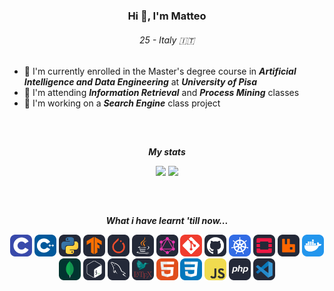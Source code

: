 <center>

### Hi 👋, I'm Matteo
###### 25 - Italy 🇮🇹
</center>

##



- 🔭 I'm currently enrolled in the Master's degree course in ***Artificial Intelligence and Data Engineering*** at ***University of Pisa***
- 🌱 I'm attending ***Information Retrieval*** and ***Process Mining*** classes
- 🔧 I'm working on a ***Search Engine*** class project



##
<br>

<center>

***My stats***
</center>

<p align="center", href="https://github.com/anuraghazra/github-readme-stats">
<img height=90,
src="https://github-readme-stats.vercel.app/api/top-langs/?username=PatatoBy&layout=compact&theme=dark&size_weight=0.5&count_weight=0.5"
>
<img height=90,
src = "https://github-readme-stats.vercel.app/api?username=PatatoBy&show_icons=true&theme=dark"
>
</img>
</p>

##
<br>

<center>

***What i have learnt 'till now...***  
</center>

<p align="center">
<img src="./icons/C.svg" width="35">
<img src="./icons/CPP.svg" width="35">
<img src="./icons/Python-Dark.svg" width="35">
<img src="./icons/TensorFlow-Dark.svg" width="35">
<img src="./icons/PyTorch-Dark.svg" width="35">
<img src="./icons/Java-Dark.svg" width="35">
<img src="./icons/GraphQL-Dark.svg" width="35">
<img src="./icons/Git.svg" width="35">
<img src="./icons/Github-Dark.svg" width="35">
<img src="./icons/Kubernetes.svg" width="35">
<img src="./icons/OpenStack-Dark.svg" width="35">
<img src="./icons/RabbitMQ-Dark.svg" width="35">
<img src="./icons/Docker.svg" width="35">
<img src="./icons/MongoDB.svg" width="35">
<img src="./icons/Bash-Dark.svg" width="35">
<img src="./icons/MySQL-Dark.svg" width="35">
<img src="./icons/LaTeX-Dark.svg" width="35">
<img src="./icons/HTML.svg" width="35">
<img src="./icons/CSS.svg" width="35">
<img src="./icons/JavaScript.svg" width="35">
<img src="./icons/PHP-Dark.svg" width="35">
<img src="./icons/VSCode-Dark.svg" width="35">
</p>

